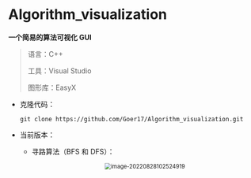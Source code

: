 # Algorithm_visualization
**一个简易的算法可视化 GUI**

> 语言：C++
>
> 工具：Visual Studio
>
> 图形库：EasyX



- 克隆代码：

  ```git
  git clone https://github.com/Goer17/Algorithm_visualization.git
  ```

  

- 当前版本：

  

  - 寻路算法（BFS 和 DFS）：

    <center>
        <img src="https://typora-1313035735.cos.ap-nanjing.myqcloud.com/img/image-20220828102524919.png" alt="image-20220828102524919" style="zoom:80%;" />
    </center>

    

